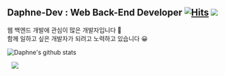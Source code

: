 ## Daphne-Dev : Web Back-End Developer [![Hits](https://hits.seeyoufarm.com/api/count/incr/badge.svg?url=https%3A%2F%2Fgithub.com%2FDaphne-dev)](https://hits.seeyoufarm.com) ![](https://img.shields.io/github/followers/Daphne-dev?style=social)


웹 백엔드 개발에 관심이 많은 개발자입니다 🙌  
함께 일하고 싶은 개발자가 되려고 노력하고 있습니다 😀

![Daphne's github stats](https://github-readme-stats.vercel.app/api?username=Daphne-Dev&show_icons=true)

<a href="https://daphne-dev.github.io">
    <img 
        src="http://img.shields.io/badge/-Tech blog-black?style=flat&logo=Github&link=https://daphne-dev.github.io/"
        style="height : auto; margin-left : 10px; margin-right : 10px;"/>
</a>

